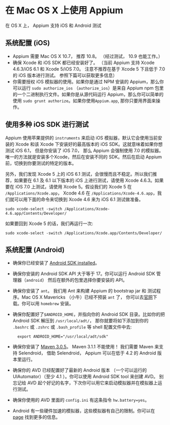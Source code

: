 # 在 Mac OS X 上使用 Appium


在 OS X 上， Appium 支持 iOS 和 Android 测试
## 系统配置 (iOS)


* Appium 需要 Mac OS X 10.7， 推荐 10.8。 （经过测试， 10.9 也能工作。）
* 确保 Xcode 和 iOS SDK 都已经安装好了。 （当前 Appium 支持 Xcode 4.6.3/iOS 6.1 和 Xcode 5/iOS 7.0。 注意不推荐在基于 Xcode 5 下且低于 7.0 的 iOS 版本进行测试。 参照下篇可以获取更多信息）
* 你需要授权 iOS 模拟器的使用。如果你是通过 NPM 安装的 Appium，那么你可以运行 `sudo authorize_ios` （`authorize_ios`）是来自 Appium npm 包里的一个二进制执行文件。如果你是从源代码运行 Appium，那么你可以简单的使用 `sudo grunt authorize`。如果你使用`Appium.app`, 那你只要用界面来操作。

## 使用多种 iOS SDK 进行测试


Appium 使用苹果提供的 `instruments` 来启动 iOS 模拟器，默认它会使用当前安装的 Xcode 和该 Xcode 下安装好的最高版本的 iOS SDK。这就意味着如果你想测试 iOS 6.1， 但是你安装了 iOS 7.0， 那么 Appium 会强制使用 7.0 的模拟器。 唯一的方法就是安装多个Xcode，然后在安装不同的 SDK。然后在启动 Appium 前，切换到你要测试的特定的版本。

另外，我们发现 Xcode 5 上的 iOS 6.1 测试，会很慢而且不稳定。所以我们推荐，如果要在 6.1 及 6.1 以下版本的 iOS 上进行测试，请使用 Xcode 4.6.3。如果要在 iOS 7.0 上测试，请使用 Xcode 5。假设我们的 Xcode 5 在 `/Applications/Xcode.app`， Xcode 4.6 在 `/Applications/Xcode-4.6.app`，我们就可以用下面的命令来切换到 Xcode 4.6 来为 iOS 6.1 测试做准备。

    sudo xcode-select -switch /Applications/Xcode-4.6.app/Contents/Developer/

如果要回到 Xcode 5 的话，我们再运行一次:

    sudo xcode-select -switch /Applications/Xcode.app/Contents/Developer/

## 系统配置 (Android)

* 确保你已经安装了 [Android SDK installed](http://developer.android.com/sdk/index.html)。
* 确保你安装的 Android SDK API 大于等于 17。你可以运行 Android SDK 管理器（`android`） 然后在额外的包里选择你要安装的 API。
* 确保你安装了 `ant`。 我们用 Ant 来构建 Appium 的 bootstrap jar 和 测试程序。Mac OS X Mavericks （小牛）已经不预装 `ant` 了， 你可以去[官网](http://ant.apache.org/bindownload.cgi)下载。你可以用 `homebrew` 安装。
* 确保你配置好了`$ANDROID_HOME`，并指向你的 Android SDK 目录。比如你的把 Android SDK 解压到 `/usr/local/adt/`，  那你就要将如下添加到你的 `.bashrc` 或 `.zshrc` 或 `.bash_profile` 等 shell 配置文件中去:

        export ANDROID_HOME="/usr/local/adt/sdk"

* 确保你安装了 [Maven 3.0.5](http://maven.apache.org/download.cgi)。 Maven 3.1.1 不能使用！
我们需要 Maven 来支持 Selendroid， 借助 Selendroid， Appium 可以在低于 4.2 的 Android 版本里运行。 
* 确保你的 AVD 已经配置好了最新的 Android 版本 （一个可以运行的 UIAutomator）（至少 4.1 ）。你可以使用 Android SDK tool 来创建 AVD。 别忘记给 AVD 起个好记的名字，下次你可以用它来启动模拟器并在模拟器上运行测试。
* 确保你使用的 AVD 里面的 `config.ini` 有这条指令 `hw.battery=yes`。
* Android 有一些硬件加速的模拟器，这些模拟器有自己的限制。你可以在 [page](android-hax-emulator.cn.md) 找到更多的信息。